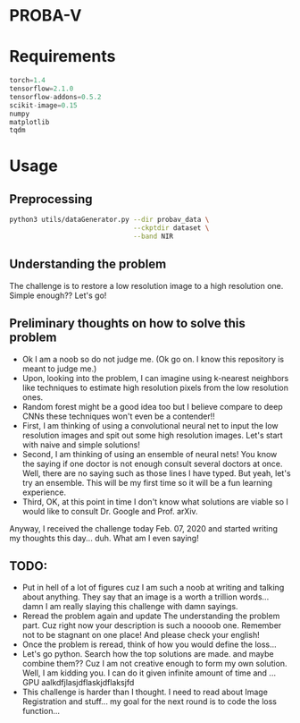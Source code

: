 # PROBA-V
# Requirements
```python
torch=1.4
tensorflow=2.1.0
tensorflow-addons=0.5.2
scikit-image=0.15
numpy
matplotlib
tqdm
```

# Usage
## Preprocessing
```sh
python3 utils/dataGenerator.py --dir probav_data \
                               --ckptdir dataset \
                               --band NIR

```
## Understanding the problem
The challenge is to restore a low resolution image to a high resolution one. Simple enough?? Let's go!

## Preliminary thoughts on how to solve this problem
* Ok I am a noob so do not judge me. (Ok go on. I know this repository is meant to judge me.)
* Upon, looking into the problem, I can imagine using k-nearest neighbors like techniques to estimate high resolution pixels from the low resolution ones.
* Random forest might be a good idea too but I believe compare to deep CNNs these techniques won't even be a contender!!
* First, I am thinking of using a convolutional neural net to input the low resolution images and spit out some high resolution images. Let's start with naive and simple solutions!
* Second, I am thinking of using an ensemble of neural nets! You know the saying if one doctor is not enough consult several doctors at once. Well, there are no saying such as those lines I have typed. But yeah, let's try an ensemble. This will be my first time so it will be a fun learning experience.
* Third, OK, at this point in time I don't know what solutions are viable so I would like to consult Dr. Google and Prof. arXiv.

Anyway, I received the challenge today Feb. 07, 2020 and started writing my thoughts this day... duh. What am I even saying!
## TODO:
* Put in hell of a lot of figures cuz I am such a noob at writing and talking about anything. They say that an image is a worth a trillion words... damn I am really slaying this challenge with damn sayings.
* Reread the problem again and update The understanding the problem part. Cuz right now your description is such a noooob one. Remember not to be stagnant on one place! And please check your english!
* Once the problem is reread, think of how you would define the loss...
* Let's go python. Search how the top solutions are made. and maybe combine them?? Cuz I am not creative enough to form my own solution. Well, I am kidding you. I can do it given infinite amount of time and ... GPU aalkdfjlasjdflaskjdflaksjfd
* This challenge is harder than I thought. I need to read about Image Registration and stuff... my goal for the next round is to code the loss function...
